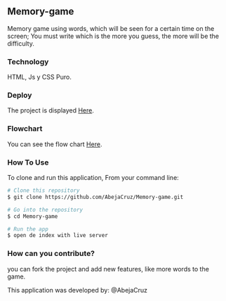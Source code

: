 ## Memory-game

 Memory game using words, which will be seen for a certain time on the screen; You must write which is the more you guess, the more will be the difficulty.

### Technology

HTML, Js y CSS Puro.

### Deploy

The project is displayed [Here](https://abejacruz.github.io/Memory-game/).

### Flowchart
You can see the flow chart [Here](https://raw.githubusercontent.com/AbejaCruz/Save-my-money/main/diagram/memory_game.jpg).

### How To Use

To clone and run this application, From your command line:

```bash
# Clone this repository
$ git clone https://github.com/AbejaCruz/Memory-game.git

# Go into the repository
$ cd Memory-game

# Run the app
$ open de index with live server
```

 ### How can you contribute?
 
you can fork the project and add new features, like more words to the game.


This application was developed by: 
 @AbejaCruz 
